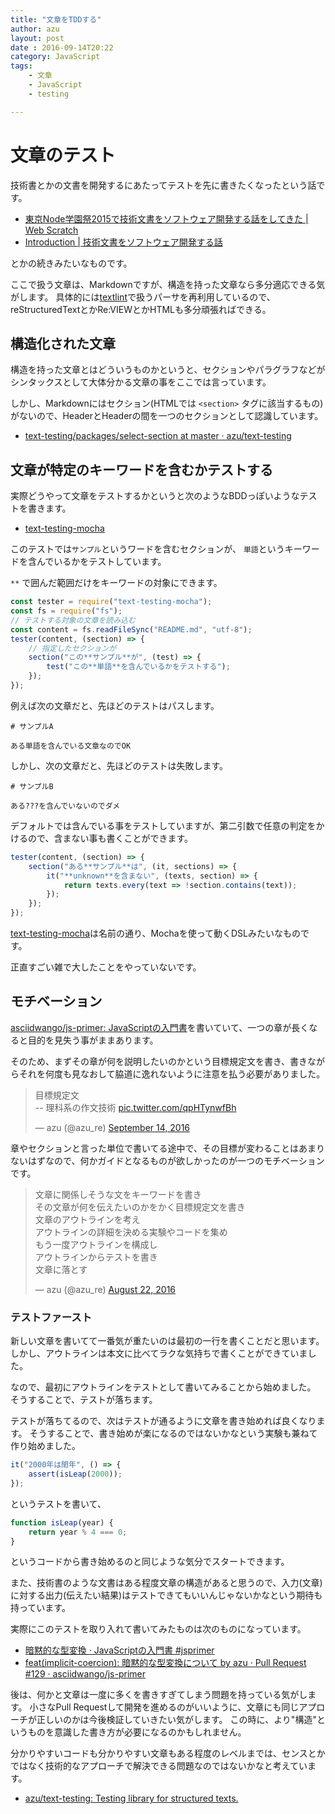 ```yaml
---
title: "文章をTDDする"
author: azu
layout: post
date : 2016-09-14T20:22
category: JavaScript
tags:
    - 文章
    - JavaScript
    - testing

---
```


# 文章のテスト

技術書とかの文書を開発するにあたってテストを先に書きたくなったという話です。

- [東京Node学園祭2015で技術文書をソフトウェア開発する話をしてきた | Web Scratch](http://efcl.info/2015/11/07/nodefest-2015/)
- [Introduction | 技術文書をソフトウェア開発する話](https://azu.gitbooks.io/nodefest-technical-writing/content/)

とかの続きみたいなものです。

ここで扱う文章は、Markdownですが、構造を持った文章なら多分適応できる気がします。
具体的には[textlint](https://github.com/textlint/textlint "textlint")で扱うパーサを再利用しているので、reStructuredTextとかRe:VIEWとかHTMLも多分頑張ればできる。

## 構造化された文章

構造を持った文章とはどういうものかというと、セクションやパラグラフなどがシンタックスとして大体分かる文章の事をここでは言っています。

しかし、Markdownにはセクション(HTMLでは `<section>` タグに該当するもの)がないので、HeaderとHeaderの間を一つのセクションとして認識しています。

- [text-testing/packages/select-section at master · azu/text-testing](https://github.com/azu/text-testing/tree/master/packages/select-section "text-testing/packages/select-section at master · azu/text-testing")

## 文章が特定のキーワードを含むかテストする

実際どうやって文章をテストするかというと次のようなBDDっぽいようなテストを書きます。

- [text-testing-mocha](https://github.com/azu/text-testing/tree/master/packages/text-testing-mocha "text-testing-mocha")

このテストでは`サンプル`というワードを含むセクションが、
`単語`というキーワードを含んでいるかをテストしています。

`**` で囲んだ範囲だけをキーワードの対象にできます。

```js
const tester = require("text-testing-mocha");
const fs = require("fs");
// テストする対象の文章を読み込む
const content = fs.readFileSync("README.md", "utf-8");
tester(content, (section) => {
    // 指定したセクションが
    section("この**サンプル**が", (test) => {
        test("この**単語**を含んでいるかをテストする");
    });
});
```

例えば次の文章だと、先ほどのテストはパスします。

```
# サンプルA

ある単語を含んでいる文章なのでOK
```

しかし、次の文章だと、先ほどのテストは失敗します。

```
# サンプルB

ある???を含んでいないのでダメ
```

デフォルトでは含んでいる事をテストしていますが、第二引数で任意の判定をかけるので、含まない事も書くことができます。

```js
tester(content, (section) => {
    section("ある**サンプル**は", (it, sections) => {
        it("**unknown**を含まない", (texts, section) => {
            return texts.every(text => !section.contains(text));
        });
    });
});
```

[text-testing-mocha](https://github.com/azu/text-testing/tree/master/packages/text-testing-mocha "text-testing-mocha")は名前の通り、Mochaを使って動くDSLみたいなものです。

正直すごい雑で大したことをやっていないです。

## モチベーション

[asciidwango/js-primer: JavaScriptの入門書](https://github.com/asciidwango/js-primer "asciidwango/js-primer: JavaScriptの入門書")を書いていて、一つの章が長くなると目的を見失う事がままあります。

そのため、まずその章が何を説明したいのかという目標規定文を書き、書きながらそれを何度も見なおして脇道に逸れないように注意を払う必要がありました。

<blockquote class="twitter-tweet" data-lang="en"><p lang="ja" dir="ltr">目標規定文<br>-- 理科系の作文技術 <a href="https://t.co/qpHTynwfBh">pic.twitter.com/qpHTynwfBh</a></p>&mdash; azu (@azu_re) <a href="https://twitter.com/azu_re/status/776034638942707712">September 14, 2016</a></blockquote>
<script async src="//platform.twitter.com/widgets.js" charset="utf-8"></script>

章やセクションと言った単位で書いてる途中で、その目標が変わることはあまりないはずなので、何かガイドとなるものが欲しかったのが一つのモチベーションです。

<blockquote class="twitter-tweet" data-lang="en"><p lang="ja" dir="ltr">文章に関係しそうな文をキーワードを書き<br>その文章が何を伝えたいのかをかく目標規定文を書き<br>文章のアウトラインを考え<br>アウトラインの詳細を決める実験やコードを集め<br>もう一度アウトラインを構成し<br>アウトラインからテストを書き<br>文章に落とす</p>&mdash; azu (@azu_re) <a href="https://twitter.com/azu_re/status/767584331875311617">August 22, 2016</a></blockquote>
<script async src="//platform.twitter.com/widgets.js" charset="utf-8"></script>


### テストファースト

新しい文章を書いてて一番気が重たいのは最初の一行を書くことだと思います。
しかし、アウトラインは本文に比べてラクな気持ちで書くことができていました。

なので、最初にアウトラインをテストとして書いてみることから始めました。
そうすることで、テストが落ちます。

テストが落ちてるので、次はテストが通るように文章を書き始めれば良くなります。
そうすることで、書き始めが楽になるのではないかなという実験も兼ねて作り始めました。

```js
it("2000年は閏年", () => {
	assert(isLeap(2000));
});
```

というテストを書いて、

```js
function isLeap(year) {
	return year % 4 === 0;
}
```

というコードから書き始めるのと同じような気分でスタートできます。

また、技術書のような文書はある程度文章の構造があると思うので、入力(文章)に対する出力(伝えたい結果)はテストできてもいいんじゃないかなという期待も持っています。

実際にこのテストを取り入れて書いてみたものは次のものになっています。

- [暗黙的な型変換 · JavaScriptの入門書 #jsprimer](https://asciidwango.github.io/js-primer/basic/implicit-coercion/ "暗黙的な型変換 · JavaScriptの入門書 #jsprimer")
- [feat(implicit-coercion): 暗黙的な型変換について by azu · Pull Request #129 · asciidwango/js-primer](https://github.com/asciidwango/js-primer/pull/129 "feat(implicit-coercion): 暗黙的な型変換について by azu · Pull Request #129 · asciidwango/js-primer")

後は、何かと文章は一度に多くを書きすぎてしまう問題を持っている気がします。
小さなPull Requestして開発を進めるのがいいように、文章にも同じアプローチが正しいのかは今後検証していきたい気がします。
この時に、より"構造"というものを意識した書き方が必要になるのかもしれません。

分かりやすいコードも分かりやすい文章もある程度のレベルまでは、センスとかではなく技術的なアプローチで解決できる問題なのではないかなと考えています。

- [azu/text-testing: Testing library for structured texts.](https://github.com/azu/text-testing "azu/text-testing: Testing library for structured texts.")
